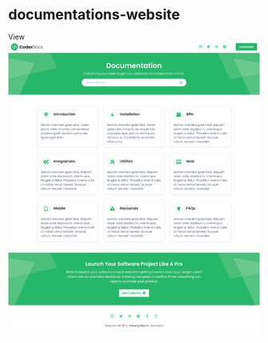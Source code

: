 # documentations-website
View
![documentations-website](https://raw.githubusercontent.com/zunaidmiah/documentations-website/main/index.png)

